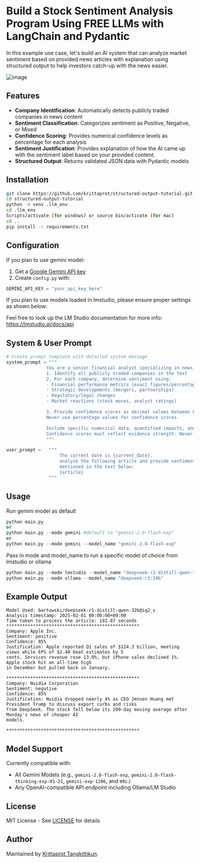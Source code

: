 # Build a Stock Sentiment Analysis Program Using FREE LLMs with LangChain and Pydantic

In this example use case, let's build an AI system that can analyze market sentiment based on provided news articles with explanation using structured output to help investors catch-up with the news easier.

![image](https://github.com/user-attachments/assets/590ffeaa-ecc6-4322-a44e-25f1b211e95e)

## Features

- **Company Identification**: Automatically detects publicly traded companies in news content
- **Sentiment Classification**: Categorizes sentiment as Positive, Negative, or Mixed
- **Confidence Scoring**: Provides numerical confidence levels as percentage for each analysis
- **Sentiment Justification**: Provides explanation of how the AI came up with the sentiment label based on your provided content.
- **Structured Output**: Returns validated JSON data with Pydantic models

## Installation

```bash
git clone https://github.com/krittaprot/structured-output-tutorial.git
cd structured-output-tutorial
python -m venv .llm_env
cd .llm_env
Scripts/activate (for windows) or source bin/activate (for mac)
cd ..
pip install -r requirements.txt
```

## Configuration

If you plan to use gemini model:
1. Get a [Google Gemini API key](https://aistudio.google.com/app/apikey)
2. Create `config.py` with:
```python
GEMINI_API_KEY = "your_api_key_here"
```
If you plan to use models loaded in lmstudio, please ensure proper settings as shown below:



Feel free to look up the LM Studio documentation for more info: https://lmstudio.ai/docs/api

## System & User Prompt

```python
# Create prompt template with detailed system message
system_prompt = """
               You are a senior financial analyst specializing in news sentiment analysis:
               1. Identify all publicly traded companies in the text
               2. For each company, determine sentiment using:
               - Financial performance metrics (exact figures/percentages)
               - Strategic developments (mergers, partnerships)
               - Regulatory/legal changes
               - Market reactions (stock moves, analyst ratings)

               3. Provide confidence scores as decimal values between 0 and 1 (e.g., 0.85 for 85% confidence).
               Never use percentage values for confidence scores.

               Include specific numerical data, quantified impacts, and precise metrics.
               Confidence scores must reflect evidence strength. Never invent information.
               """

user_prompt =   """ 
                    The current date is {current_date}, 
                    analyze the following article and provide sentiment analysis for each publicly traded company 
                    mentioned in the text below:
                    {article}
                """
```

## Usage

Run gemini model as default
```python
python main.py
or
python main.py --mode gemini #default to "gemini-2.0-flash-exp"
or
python main.py --mode gemini --model_name "gemini-2.0-flash-exp"
```

Pass in mode and model_name to run a specific model of choice from lmstudio or ollama
```python
python main.py --mode lmstudio --model_name "deepseek-r1-distill-qwen-32b@iq2_s"
python main.py --mode ollama --model_name "deepseek-r1:14b"
```

## Example Output

```
Model Used: bartowski/deepseek-r1-distill-qwen-32b@iq2_s
Analysis timestamp: 2025-02-01 00:00:00+00:00
Time taken to process the article: 182.87 seconds
**************************************************
Company: Apple Inc.
Sentiment: positive
Confidence: 85%
Justification: Apple reported Q1 sales of $124.3 billion, meeting views while EPS of $2.40 beat estimates by 5
cents. Services revenue rose 13.9%, but iPhone sales declined 1%. Apple stock hit an all-time high
in December but pulled back in January.

**************************************************
Company: Nvidia Corporation
Sentiment: negative
Confidence: 85%
Justification: Nvidia dropped nearly 4% as CEO Jensen Huang met President Trump to discuss export curbs and risks
from DeepSeek. The stock fell below its 200-day moving average after Monday's news of cheaper AI
models.

**************************************************
```

## Model Support

Currently compatible with:
- All Gemini Models (e.g., `gemini-2.0-flash-exp`, `gemini-2.0-flash-thinking-exp-01-21`, `gemini-exp-1206`, and etc.)
- Any OpenAI-compatible API endpoint including Ollama/LM Studio

## License

MIT License - See [LICENSE](LICENSE) for details

## Author

Maintained by [Krittaprot Tangkittikun](https://www.linkedin.com/in/krittaprot-tangkittikun-0103a9109/).
